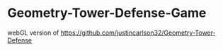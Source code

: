 ﻿# Geometry-Tower-Defense-Game

webGL version of https://github.com/justincarlson32/Geometry-Tower-Defense
